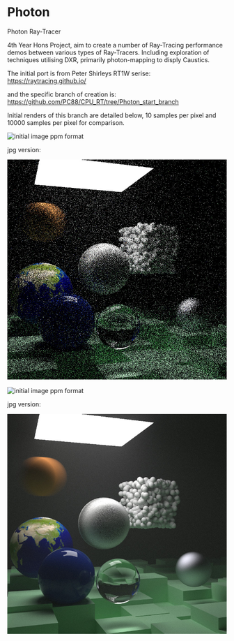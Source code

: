 # Photon
Photon Ray-Tracer

4th Year Hons Project, aim to create a number of Ray-Tracing performance demos between various types of Ray-Tracers. Including exploration of techniques utilising DXR, primarily photon-mapping to disply Caustics.

The initial port is from Peter Shirleys RT1W serise: https://raytracing.github.io/

and the specific branch of creation is: https://github.com/PC88/CPU_RT/tree/Photon_start_branch

Initial renders of this branch are detailed below, 10 samples per pixel and 10000 samples per pixel for comparison.

![initial image ppm format](Photon/Images/10_samples_pp.ppm)

jpg version:

![jpg-version](Photon/Images/10_samples_pp.jpg)

![initial image ppm format](Photon/Images/10000_samples_pp.ppm)

jpg version:

![jpg-version](Photon/Images/10000_samples_pp.jpg)
